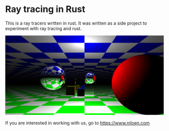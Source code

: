 # Ray tracing in Rust

This is a ray tracers written in rust. It was written as a side project to experiment with ray tracing and rust.

![Ray tracing image](example.png)

If you are interested in working with us, go to https://www.niloen.com

